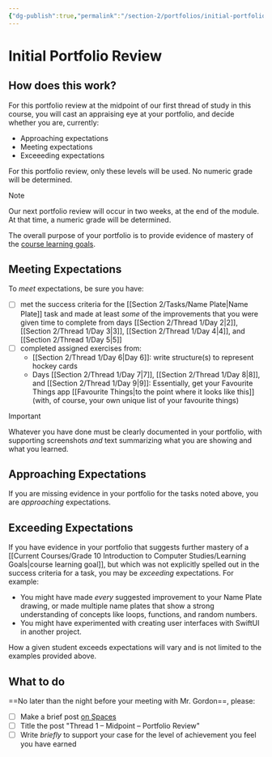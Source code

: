 ```yaml
---
{"dg-publish":true,"permalink":"/section-2/portfolios/initial-portfolio-review/","tags":["ics2o"],"dgHomeLink":false}
---
```


# Initial Portfolio Review
## How does this work?
For this portfolio review at the midpoint of our first thread of study in this course, you will cast an appraising eye at your portfolio, and decide whether you are, currently:

- Approaching expectations
- Meeting expectations
- Exceeeding expectations

For this portfolio review, only these levels will be used. No numeric grade will be determined.

> [!NOTE]
> Our next portfolio review will occur in two weeks, at the end of the module. At that time, a numeric grade will be determined.

The overall purpose of your portfolio is to provide evidence of mastery of the [course learning goals](https://www.russellgordon.ca/cs/learning-goals/learning-goals-for-grade-11/).

## Meeting Expectations

To *meet* expectations, be sure you have:
- [ ] met the success criteria for the [[Section 2/Tasks/Name Plate\|Name Plate]] task and made at least *some* of the improvements that you were given time to complete from days [[Section 2/Thread 1/Day 2\|2]], [[Section 2/Thread 1/Day 3\|3]],  [[Section 2/Thread 1/Day 4\|4]], and [[Section 2/Thread 1/Day 5\|5]]
- [ ] completed assigned exercises from:
	- [[Section 2/Thread 1/Day 6\|Day 6]]: write structure(s) to represent hockey cards
	- Days [[Section 2/Thread 1/Day 7\|7]], [[Section 2/Thread 1/Day 8\|8]], and [[Section 2/Thread 1/Day 9\|9]]: Essentially, get your Favourite Things app [[Favourite Things\|to the point where it looks like this]] (with, of course, your own unique list of your favourite things)

> [!IMPORTANT]
> Whatever you have done must be clearly documented in your portfolio, with supporting screenshots *and* text summarizing what you are showing and what you learned.

## Approaching Expectations

If you are missing evidence in your portfolio for the tasks noted above, you are *approaching* expectations.

## Exceeding Expectations

If you have evidence in your portfolio that suggests further mastery of a [[Current Courses/Grade 10 Introduction to Computer Studies/Learning Goals\|course learning goal]], but which was not explicitly spelled out in the success criteria for a task, you may be *exceeding* expectations. For example:

- You might have made *every* suggested improvement to your Name Plate drawing, or made multiple name plates that show a strong understanding of concepts like loops, functions, and random numbers.
- You might have experimented with creating user interfaces with SwiftUI in another project.

How a given student exceeds expectations will vary and is not limited to the examples provided above.

## What to do
==No later than the night before your meeting with Mr. Gordon==, please:
- [ ] Make a brief post [on Spaces](https://ca.spacesedu.com/)
- [ ] Title the post "Thread 1 – Midpoint – Portfolio Review"
- [ ] Write *briefly* to support your case for the level of achievement you feel you have earned